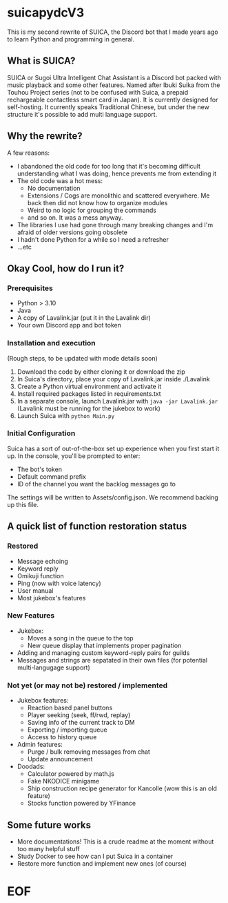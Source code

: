 # suicapydcV3
This is my second rewrite of SUICA, the Discord bot that I made years ago to learn Python and programming in general.

## What is SUICA?
SUICA or Sugoi Ultra Intelligent Chat Assistant is a Discord bot packed with music playback and some other features. Named after Ibuki Suika from the Touhou Project series (not to be confused with Suica, a prepaid rechargeable contactless smart card in Japan). It is currently designed for self-hosting. It currently speaks Traditional Chinese, but under the new structure it's possible to add multi language support.

## Why the rewrite?
A few reasons:
- I abandoned the old code for too long that it's becoming difficult understanding what I was doing, hence prevents me from extending it
- The old code was a hot mess:
    - No documentation
    - Extensions / Cogs are monolithic and scattered everywhere. Me back then did not know how to organize modules
    - Weird to no logic for grouping the commands
    - and so on. It was a mess anyway.
- The libraries I use had gone through many breaking changes and I'm afraid of older versions going obsolete
- I hadn't done Python for a while so I need a refresher
- ...etc

## Okay Cool, how do I run it?
### Prerequisites
- Python > 3.10
- Java
- A copy of Lavalink.jar (put it in the Lavalink dir)
- Your own Discord app and bot token

### Installation and execution
(Rough steps, to be updated with mode details soon)
1. Download the code by either cloning it or download the zip
2. In Suica's directory, place your copy of Lavalink.jar inside ./Lavalink
3. Create a Python virtual environment and activate it
4. Install required packages listed in requirements.txt
5. In a separate console, launch Lavalink.jar with `java -jar Lavalink.jar` (Lavalink must be running for the jukebox to work)
6. Launch Suica with `python Main.py`

### Initial Configuration
Suica has a sort of out-of-the-box set up experience when you first start it up. In the console, you'll be prompted to enter:
- The bot's token
- Default command prefix
- ID of the channel you want the backlog messages go to

The settings will be written to Assets/config.json. We recommend backing up this file.

## A quick list of function restoration status
### Restored
- Message echoing
- Keyword reply
- Omikuji function
- Ping (now with voice latency)
- User manual
- Most jukebox's features

### New Features
- Jukebox:
    - Moves a song in the queue to the top
    - New queue display that implements proper pagination
- Adding and managing custom keyword-reply pairs for guilds
- Messages and strings are sepatated in their own files (for potential multi-langugage support)

### Not yet (or may not be) restored / implemented
- Jukebox features:
    - Reaction based panel buttons
    - Player seeking (seek, ff/rwd, replay)
    - Saving info of the current track to DM
    - Exporting / importing queue
    - Access to history queue
- Admin features:
    - Purge / bulk removing messages from chat
    - Update announcement
- Doodads:
    - Calculator powered by math.js
    - Fake NKODICE minigame
    - Ship construction recipe generator for Kancolle (wow this is an old feature)
    - Stocks function powered by YFinance

## Some future works
- More documentations! This is a crude readme at the moment without too many helpful stuff
- Study Docker to see how can I put Suica in a container
- Restore more function and implement new ones (of course)

# EOF
